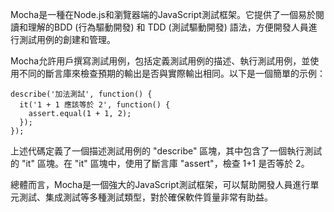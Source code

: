 

Mocha是一種在Node.js和瀏覽器端的JavaScript測試框架。它提供了一個易於閱讀和理解的BDD (行為驅動開發) 和 TDD (測試驅動開發) 語法，方便開發人員進行測試用例的創建和管理。

Mocha允許用戶撰寫測試用例，包括定義測試用例的描述、執行測試用例，並使用不同的斷言庫來檢查預期的輸出是否與實際輸出相同。以下是一個簡單的示例：

```
describe('加法測試', function() {
  it('1 + 1 應該等於 2', function() {
    assert.equal(1 + 1, 2);
  });
});
```

上述代碼定義了一個描述測試用例的 "describe" 區塊，其中包含了一個執行測試的 "it" 區塊。在 "it" 區塊中，使用了斷言庫 "assert"，檢查 1+1 是否等於 2。

總體而言，Mocha是一個強大的JavaScript測試框架，可以幫助開發人員進行單元測試、集成測試等多種測試類型，對於確保軟件質量非常有助益。